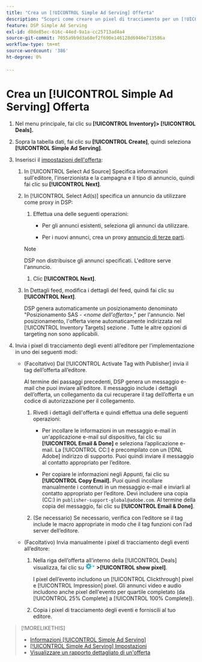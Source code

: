 ```yaml
---
title: "Crea un [!UICONTROL Simple Ad Serving] Offerta"
description: "Scopri come creare un pixel di tracciamento per un [!UICONTROL Simple Ad Serving] affare."
feature: DSP Simple Ad Serving
exl-id: d8de85ec-616c-44ed-9a1a-cc25713ad4a4
source-git-commit: 7055a9b9d3a68ef2f690e146128d6946e713586a
workflow-type: tm+mt
source-wordcount: '386'
ht-degree: 0%

---
```


# Crea un [!UICONTROL Simple Ad Serving] Offerta

1. Nel menu principale, fai clic su **[!UICONTROL Inventory]> [!UICONTROL Deals].**

1. Sopra la tabella dati, fai clic su **[!UICONTROL Create]**, quindi seleziona **[!UICONTROL Simple Ad Serving]**.

1. Inserisci il [impostazioni dell&#39;offerta](simple-deal-settings.md):

   1. In [!UICONTROL Select Ad Source] Specifica informazioni sull&#39;editore, l&#39;inserzionista e la campagna e il tipo di annuncio, quindi fai clic su **[!UICONTROL Next]**.

   1. In [!UICONTROL Select Ad(s)] specifica un annuncio da utilizzare come proxy in DSP:

      1. Effettua una delle seguenti operazioni:

         * Per gli annunci esistenti, seleziona gli annunci da utilizzare.

         * Per i nuovi annunci, crea un proxy [annuncio di terze parti](/help/dsp/campaign-management/ads/ad-create-multiple.md).
      >[!NOTE]
      > DSP non distribuisce gli annunci specificati. L&#39;editore serve l&#39;annuncio.

      1. Clic **[!UICONTROL Next]**.
   1. In Dettagli feed, modifica i dettagli del feed, quindi fai clic su **[!UICONTROL Next]**.

      DSP genera automaticamente un posizionamento denominato &quot;Posizionamento SAS - &lt;*nome dell&#39;offerta*>,&quot; per l&#39;annuncio. Nel posizionamento, l&#39;offerta viene automaticamente indirizzata nel [!UICONTROL Inventory Targets] sezione . Tutte le altre opzioni di targeting non sono applicabili.



1. Invia i pixel di tracciamento degli eventi all’editore per l’implementazione in uno dei seguenti modi:

   * (Facoltativo) Dal [!UICONTROL Activate Tag with Publisher] invia il tag dell’offerta all’editore.

      Al termine dei passaggi precedenti, DSP genera un messaggio e-mail che puoi inviare all’editore. Il messaggio include i dettagli dell’offerta, un collegamento da cui recuperare il tag dell’offerta e un codice di autorizzazione per il collegamento.

      1. Rivedi i dettagli dell&#39;offerta e quindi effettua una delle seguenti operazioni:

         * Per incollare le informazioni in un messaggio e-mail in un&#39;applicazione e-mail sul dispositivo, fai clic su **[!UICONTROL Email & Done]** e seleziona l’applicazione e-mail. La [!UICONTROL CC:] è precompilato con un [!DNL Adobe] indirizzo di supporto. Puoi quindi inviare il messaggio al contatto appropriato per l’editore.

         * Per copiare le informazioni negli Appunti, fai clic su **[!UICONTROL Copy Email].** Puoi quindi incollare manualmente i contenuti in un messaggio e-mail e inviarli al contatto appropriato per l’editore. Devi includere una copia (CC:) in `publisher-support-global@adobe.com`. Al termine della copia del messaggio, fai clic su **[!UICONTROL Email & Done]**.
      1. (Se necessario) Se necessario, verifica con l’editore se il tag include le macro appropriate in modo che il tag funzioni con l’ad server dell’editore.
   * (Facoltativo) Invia manualmente i pixel di tracciamento degli eventi all’editore:

      1. Nella riga dell’offerta all’interno della [!UICONTROL Deals] visualizza, fai clic su ![Menu Opzioni](/help/dsp/assets/options-menu.png) **>[!UICONTROL show pixel]**.

         I pixel dell’evento includono un [!UICONTROL Clickthrough] pixel e [!UICONTROL Impression] pixel. Gli annunci video e audio includono anche pixel dell&#39;evento per quartile completato (da [!UICONTROL 25% Complete] a [!UICONTROL 100% Complete]).

      1. Copia i pixel di tracciamento degli eventi e forniscili al tuo editore.



>[!MORELIKETHIS]
>
>* [Informazioni [!UICONTROL Simple Ad Serving]](simple-deal-about.md)
>* [[!UICONTROL Simple Ad Serving] Impostazioni](simple-deal-settings.md)
>* [Visualizzare un rapporto dettagliato di un&#39;offerta](/help/dsp/inventory/deal-view-report.md)


<!-- add back when reimplemented:
>* [View Event-Tracking Pixels for a [!UICONTROL Simple Ad Serving] Deal](simple-deal-show-pixels.md)
-->
